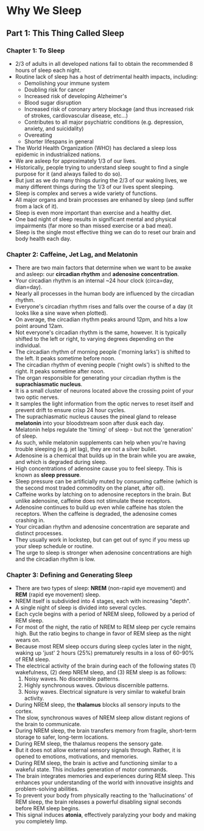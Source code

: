 # Why We Sleep

## Part 1: This Thing Called Sleep

### Chapter 1: To Sleep

* 2/3 of adults in all developed nations fail to obtain the recommended 8 hours of sleep each night.
* Routine lack of sleep has a host of detrimental health impacts, including:
  * Demolishing your immune system
  * Doubling risk for cancer
  * Increased risk of developing Alzheimer's
  * Blood sugar disruption
  * Increased risk of coronary artery blockage (and thus increased risk of strokes, cardiovascular disease, etc...)
  * Contributes to all major psychiatric conditions (e.g. depression, anxiety, and suicidality)
  * Overeating
  * Shorter lifespans in general
* The World Health Organization (WHO) has declared a sleep loss epidemic in industrialized nations.
* We are asleep for approximately 1/3 of our lives.
* Historically, people trying to understand sleep sought to find a single purpose for it (and always failed to do so).
* But just as we do many things during the 2/3 of our waking lives, we many different things during the 1/3 of our lives spent sleeping.
* Sleep is complex and serves a wide variety of functions.
* All major organs and brain processes are enhaned by sleep (and suffer from a lack of it).
* Sleep is even more important than exercise and a healthy diet.
* One bad night of sleep results in significant mental and physical impairments (far more so than missed exercise or a bad meal).
* Sleep is the single most effective thing we can do to reset our brain and body health each day.

### Chapter 2: Caffeine, Jet Lag, and Melatonin

* There are two main factors that determine when we want to be awake and asleep: our **circadian rhythm** and **adenosine concentration**.
* Your circadian rhythm is an internal ~24 hour clock (circa=day, dian=day).
* Nearly all processes in the human body are influenced by the circadian rhythm.
* Everyone's circadian rhythm rises and falls over the course of a day (it looks like a sine wave when plotted).
* On average, the circadian rhythm peaks around 12pm, and hits a low point around 12am.
* Not everyone's circadian rhythm is the same, however. It is typically shifted to the left or right, to varying degrees depending on the individual.
* The circadian rhythm of morning people ('morning larks') is shifted to the left. It peaks sometime before noon.
* The circadian rhythm of evening people ('night owls') is shifted to the right. It peaks sometime after noon.
* The organ responsible for generating your circadian rhythm is the **suprachiasmatic nucleus**. 
* It is a small cluster of neurons located above the crossing point of your two optic nerves.
* It samples the light information from the optic nerves to reset itself and prevent drift to ensure crisp 24 hour cycles.
* The suprachiasmatic nucleus causes the pineal gland to release **melatonin** into your bloodstream soon after dusk each day.
* Melatonin helps regulate the 'timing' of sleep - but not the 'generation' of sleep.
* As such, while melatonin supplements can help when you're having trouble sleeping (e.g. jet lag), they are not a silver bullet.
* Adenosine is a chemical that builds up in the brain while you are awake, and which is degraded during sleep.
* High concentrations of adenosine cause you to feel sleepy. This is known as **sleep pressure**.
* Sleep pressure can be artificially muted by consuming caffeine (which is the second most traded commodity on the planet, after oil).
* Caffeine works by latching on to adenosine receptors in the brain. But unlike adenosine, caffeine does not stimulate these receptors.
* Adenosine continues to build up even while caffeine has stolen the receptors. When the caffeine is degraded, the adenosine comes crashing in.
* Your circadian rhythm and adenosine concentration are separate and distinct processes.
* They usually work in lockstep, but can get out of sync if you mess up your sleep schedule or routine.
* The urge to sleep is stronger when adenosine concentrations are high and the circadian rhythm is low.

### Chapter 3: Defining and Generating Sleep

* There are two types of sleep: **NREM** (non-rapid eye movement) and **REM** (rapid eye movement) sleep.
* NREM itself is subdivided into 4 stages, each with increasing "depth".
* A single night of sleep is divided into several cycles. 
* Each cycle begins with a period of NREM sleep, followed by a period of REM sleep.
* For most of the night, the ratio of NREM to REM sleep per cycle remains high. But the ratio begins to change in favor of REM sleep as the night wears on.
* Because most REM sleep occurs during sleep cycles later in the night, waking up 'just' 2 hours (25%) prematurely results in a loss of 60-90% of REM sleep.
* The electrical activity of the brain during each of the following states (1) wakefulness, (2) deep NREM sleep, and (3) REM sleep is as follows:
  1. Noisy waves. No discernible patterns.
  2. Highly synchronous waves. Obvious discernible patterns.
  3. Noisy waves. Electrical signature is very similar to wakeful brain activity.
* During NREM sleep, the **thalamus** blocks all sensory inputs to the cortex.
* The slow, synchronous waves of NREM sleep allow distant regions of the brain to communicate.
* During NREM sleep, the brain transfers memory from fragile, short-term storage to safer, long-term locations.
* During REM sleep, the thalamus reopens the sensory gate. 
* But it does not allow external sensory signals through. Rather, it is opened to emotions, motivations, and memories.
* During REM sleep, the brain is active and functioning similar to a wakeful state. This includes generation of motor commands.
* The brain integrates memories and experiences during REM sleep. This enhances your understanding of the world with innovative insights and problem-solving abilities.
* To prevent your body from physically reacting to the 'hallucinations' of REM sleep, the brain releases a powerful disabling signal seconds before REM sleep begins.
* This signal induces **atonia**, effectively paralyzing your body and making you completely limp.


